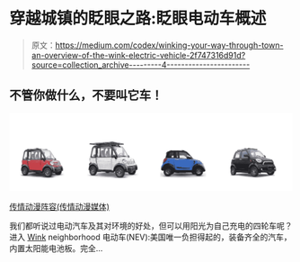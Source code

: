 # 穿越城镇的眨眼之路:眨眼电动车概述

> 原文：<https://medium.com/codex/winking-your-way-through-town-an-overview-of-the-wink-electric-vehicle-2f747316d91d?source=collection_archive---------4----------------------->

## 不管你做什么，不要叫它车！

![](img/793638c87e2122f33071e5b1d55a47b6.png)

[传情动漫阵容(传情动漫媒体)](https://winkmotors.com/products/sprout)

我们都听说过电动汽车及其对环境的好处，但可以用阳光为自己充电的四轮车呢？进入 [Wink](https://winkmotors.com/) neighborhood 电动车(NEV):美国唯一负担得起的，装备齐全的汽车，内置太阳能电池板。完全…